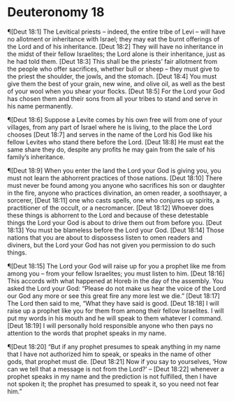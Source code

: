 # Deuteronomy 18

¶[Deut 18:1] The Levitical priests – indeed, the entire tribe of Levi – will have no allotment or inheritance with Israel; they may eat the burnt offerings of the Lord and of his inheritance.
[Deut 18:2] They will have no inheritance in the midst of their fellow Israelites; the Lord alone is their inheritance, just as he had told them.
[Deut 18:3] This shall be the priests’ fair allotment from the people who offer sacrifices, whether bull or sheep – they must give to the priest the shoulder, the jowls, and the stomach.
[Deut 18:4] You must give them the best of your grain, new wine, and olive oil, as well as the best of your wool when you shear your flocks.
[Deut 18:5] For the Lord your God has chosen them and their sons from all your tribes to stand and serve in his name permanently.

¶[Deut 18:6] Suppose a Levite comes by his own free will from one of your villages, from any part of Israel where he is living, to the place the Lord chooses
[Deut 18:7] and serves in the name of the Lord his God like his fellow Levites who stand there before the Lord.
[Deut 18:8] He must eat the same share they do, despite any profits he may gain from the sale of his family’s inheritance.

¶[Deut 18:9] When you enter the land the Lord your God is giving you, you must not learn the abhorrent practices of those nations.
[Deut 18:10] There must never be found among you anyone who sacrifices his son or daughter in the fire, anyone who practices divination, an omen reader, a soothsayer, a sorcerer,
[Deut 18:11] one who casts spells, one who conjures up spirits, a practitioner of the occult, or a necromancer.
[Deut 18:12] Whoever does these things is abhorrent to the Lord and because of these detestable things the Lord your God is about to drive them out from before you.
[Deut 18:13] You must be blameless before the Lord your God.
[Deut 18:14] Those nations that you are about to dispossess listen to omen readers and diviners, but the Lord your God has not given you permission to do such things.

¶[Deut 18:15] The Lord your God will raise up for you a prophet like me from among you – from your fellow Israelites; you must listen to him.
[Deut 18:16] This accords with what happened at Horeb in the day of the assembly. You asked the Lord your God: “Please do not make us hear the voice of the Lord our God any more or see this great fire any more lest we die.”
[Deut 18:17] The Lord then said to me, “What they have said is good.
[Deut 18:18] I will raise up a prophet like you for them from among their fellow Israelites. I will put my words in his mouth and he will speak to them whatever I command.
[Deut 18:19] I will personally hold responsible anyone who then pays no attention to the words that prophet speaks in my name.

¶[Deut 18:20] “But if any prophet presumes to speak anything in my name that I have not authorized him to speak, or speaks in the name of other gods, that prophet must die.
[Deut 18:21] Now if you say to yourselves, ‘How can we tell that a message is not from the Lord?’ –
[Deut 18:22] whenever a prophet speaks in my name and the prediction is not fulfilled, then I have not spoken it; the prophet has presumed to speak it, so you need not fear him.”
